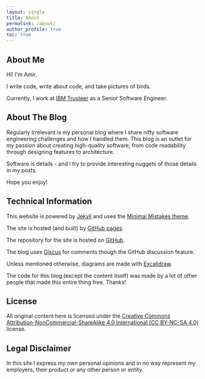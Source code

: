 ```yaml
---
layout: single
title: About
permalink: /about/
author_profile: true
toc: true
---
```


## About Me

Hi! I'm Amir.

I write code, write about code, and take pictures of birds. 

Currently, I work at [IBM Trusteer](https://www.ibm.com/trusteer) as a Senior Software Engineer.

## About The Blog
Regularly Irrelevant is my personal blog where I share nifty software engineering challenges and how I handled them. This blog is an outlet for my passion about creating high-quality software; from code readability through designing features to architecture.

Software is details - and I try to provide interesting nuggets of those details in my posts.

Hope you enjoy!

## Technical Information
This website is powered by [Jekyll](https://jekyllrb.com/) and uses the [Minimal Mistakes theme](https://github.com/mmistakes/minimal-mistakes).

The site is hosted (and built) by [GitHub pages](github.io).

The repository for the site is hosted on [GitHub](https://github.com/moo64c/moo64c.github.com).

The blog uses [Giscus](giscus.app) for comments though the GitHub discussion feature.

Unless mentioned otherwise, diagrams are made with [Excalidraw](https://excalidraw.com/).

The code for this blog (except the content itself) was made by a lot of other people that made this entire thing free. Thanks!

## License
All original content here is licensed under the [Creative Commons Attribution-NonCommercial-ShareAlike 4.0 International (CC BY-NC-SA 4.0)](https://creativecommons.org/licenses/by-nc-sa/4.0/) license.

## Legal Disclaimer
In this site I express my own personal opinions and in no way represent my employers, their product or any other person or entity.
